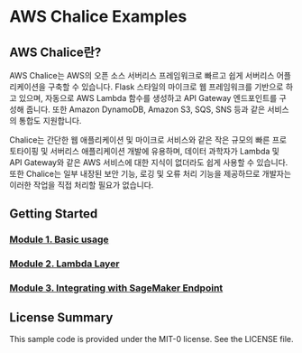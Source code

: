 # AWS Chalice Examples

## AWS Chalice란?
AWS Chalice는 AWS의 오픈 소스 서버리스 프레임워크로 빠르고 쉽게 서버리스 어플리케이션을 구축할 수 있습니다. Flask 스타일의 마이크로 웹 프레임워크를 기반으로 하고 있으며, 자동으로 AWS Lambda 함수를 생성하고 API Gateway 엔드포인트를 구성해 줍니다. 또한 Amazon DynamoDB, Amazon S3, SQS, SNS 등과 같은 서비스의 통합도 지원합니다.

Chalice는 간단한 웹 애플리케이션 및 마이크로 서비스와 같은 작은 규모의 빠른 프로토타이핑 및 서버리스 애플리케이션 개발에 유용하며, 데이터 과학자가 Lambda 및 API Gateway와 같은 AWS 서비스에 대한 지식이 없더라도 쉽게 사용할 수 있습니다. 또한 Chalice는 일부 내장된 보안 기능, 로깅 및 오류 처리 기능을 제공하므로 개발자는 이러한 작업을 직접 처리할 필요가 없습니다.

## Getting Started

### [Module 1. Basic usage](1.chalice_basic.ipynb)
### [Module 2. Lambda Layer](2.lambda_basic.ipynb)
### [Module 3. Integrating with SageMaker Endpoint](3.invoke_sm_endpoint.ipynb)

## License Summary
This sample code is provided under the MIT-0 license. See the LICENSE file.